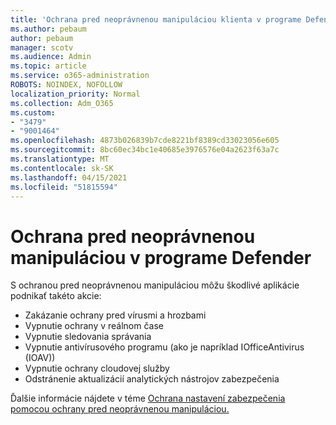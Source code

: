 ```yaml
---
title: 'Ochrana pred neoprávnenou manipuláciou klienta v programe Defender '
ms.author: pebaum
author: pebaum
manager: scotv
ms.audience: Admin
ms.topic: article
ms.service: o365-administration
ROBOTS: NOINDEX, NOFOLLOW
localization_priority: Normal
ms.collection: Adm_O365
ms.custom:
- "3479"
- "9001464"
ms.openlocfilehash: 4873b026839b7cde8221bf8389cd33023056e605
ms.sourcegitcommit: 8bc60ec34bc1e40685e3976576e04a2623f63a7c
ms.translationtype: MT
ms.contentlocale: sk-SK
ms.lasthandoff: 04/15/2021
ms.locfileid: "51815594"
---
```

# <a name="defender-tamper-protection"></a>Ochrana pred neoprávnenou manipuláciou v programe Defender 

S ochranou pred neoprávnenou manipuláciou môžu škodlivé aplikácie podnikať takéto akcie:

- Zakázanie ochrany pred vírusmi a hrozbami
- Vypnutie ochrany v reálnom čase
- Vypnutie sledovania správania
- Vypnutie antivírusového programu (ako je napríklad IOfficeAntivirus (IOAV))
- Vypnutie ochrany cloudovej služby
- Odstránenie aktualizácií analytických nástrojov zabezpečenia

Ďalšie informácie nájdete v téme [Ochrana nastavení zabezpečenia pomocou ochrany pred neoprávnenou manipuláciou.](https://docs.microsoft.com/windows/security/threat-protection/windows-defender-antivirus/prevent-changes-to-security-settings-with-tamper-protection)